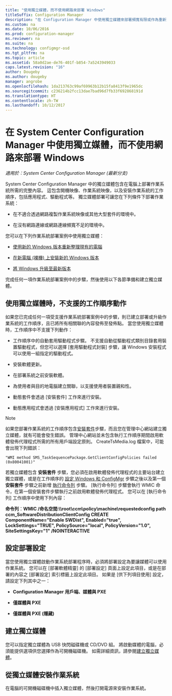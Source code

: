 ```yaml
---
title: "使用獨立媒體，而不使用網路來部署 Windows"
titleSuffix: Configuration Manager
description: "在 Configuration Manager 中使用獨立媒體來部署頻寬有限或作為重新整理、安裝或升級電腦之選項的作業系統。"
ms.custom: na
ms.date: 10/06/2016
ms.prod: configuration-manager
ms.reviewer: na
ms.suite: na
ms.technology: configmgr-osd
ms.tgt_pltfrm: na
ms.topic: article
ms.assetid: 58a0d2ae-de76-401f-b854-7a5243949033
caps.latest.revision: "16"
author: Dougeby
ms.author: dougeby
manager: angrobe
ms.openlocfilehash: 1da213763c99af69963b12b15fa8413f9e1965dc
ms.sourcegitcommit: c236214b2fcc13dae7bad96d7fb33f692868191d
ms.translationtype: HT
ms.contentlocale: zh-TW
ms.lasthandoff: 10/12/2017
---
```

# <a name="use-stand-alone-media-to-deploy-windows-without-using-the-network-in-system-center-configuration-manager"></a>在 System Center Configuration Manager 中使用獨立媒體，而不使用網路來部署 Windows

*適用於：System Center Configuration Manager (最新分支)*

System Center Configuration Manager 中的獨立媒體包含在電腦上部署作業系統所需的完整內容。 這包含開機映像、作業系統映像，以及安裝作業系統的工作順序，包括應用程式、驅動程式等。 獨立媒體部署可讓您在下列條件下部署作業系統：  

-   在不適合透過網路複製作業系統映像或其他大型套件的環境中。  

-   在沒有網路連線或網路連線頻寬不足的環境中。  

您可以在下列作業系統部署案例中使用獨立媒體：  

-   [使用新的 Windows 版本重新整理現有的電腦](refresh-an-existing-computer-with-a-new-version-of-windows.md)  

-   [在新電腦 (裸機) 上安裝新的 Windows 版本](install-new-windows-version-new-computer-bare-metal.md)  

-   [將 Windows 升級至最新版本](upgrade-windows-to-the-latest-version.md)  

 完成任何一項作業系統部署案例中的步驟，然後使用以下各節準備和建立獨立媒體。  

## <a name="task-sequence-actions-not-supported-when-using-stand-alone-media"></a>使用獨立媒體時，不支援的工作順序動作  
 如果您已完成任何一項受支援作業系統部署案例中的步驟，則已建立部署或升級作業系統的工作順序，且已將所有相關聯的內容發佈至發佈點。 當您使用獨立媒體時，工作順序中不支援下列動作：  

-   工作順序中的自動套用驅動程式步驟。 不支援自動從驅動程式類別目錄套用裝置驅動程式，但您可以選擇 [套用驅動程式封裝] 步驟，讓 Windows 安裝程式可以使用一組指定的驅動程式。  

-   安裝軟體更新。  

-   在部署系統之前安裝軟體。  

-   為使用者與目的地電腦建立關聯，以支援使用者裝置親和性。  

-   動態套件會透過 [安裝套件] 工作來進行安裝。  

-   動態應用程式會透過 [安裝應用程式] 工作來進行安裝。  

> [!NOTE]  
>  如果您部署作業系統的工作順序包含[安裝套件](../understand/task-sequence-steps.md#BKMK_InstallPackage)步驟，而且您在管理中心網站建立獨立媒體，就有可能會發生錯誤。 管理中心網站並未包含執行工作順序期間啟用軟體發佈代理程式所需的所有用戶端設定原則。 CreateTsMedia.log 檔案中，可能會出現下列錯誤：  
>   
>  `"WMI method SMS_TaskSequencePackage.GetClientConfigPolicies failed (0x80041001)"`
>   
>  若獨立媒體包含 **安裝套件** 步驟，您必須在啟用軟體發佈代理程式的主要站台建立獨立媒體，或是在工作順序的 [設定 Windows 和 ConfigMgr](../understand/task-sequence-steps.md#BKMK_SetupWindowsandConfigMgr) 步驟之後以及第一個 **安裝套件** 步驟之前新增 [執行命令列](../understand/task-sequence-steps.md#BKMK_RunCommandLine) 步驟。 [執行命令列]  步驟會執行 WMIC 命令，在第一個安裝套件步驟執行之前啟用軟體發佈代理程式。 您可以在 [執行命令列]  工作順序中使用下列內容：  
>   
>  **命令列**：**WMIC /命名空間:\\\root\ccm\policy\machine\requestedconfig path ccm_SoftwareDistributionClientConfig CREATE ComponentName="Enable SWDist", Enabled="true", LockSettings="TRUE", PolicySource="local", PolicyVersion="1.0", SiteSettingsKey="1" /NOINTERACTIVE**  

## <a name="configure-deployment-settings"></a>設定部署設定  
 當您使用獨立媒體啟動作業系統部署程序時，必須將部署設定為要讓媒體可以使用作業系統。 您可以在 [部署軟體精靈] 的 [部署設定]  頁面上設定此項目，或是在部署的內容之 [部署設定]  索引標籤上設定此項目。  如果是 [供下列項目使用]  設定，請設定下列其中之一：  

-   **Configuration Manager 用戶端、媒體與 PXE**  

-   **僅媒體與 PXE**  

-   **僅媒體與 PXE (隱藏)**  

## <a name="create-the-stand-alone-media"></a>建立獨立媒體  
 您可以指定獨立媒體為 USB 快閃磁碟機或 CD/DVD 組。 將啟動媒體的電腦，必須能提供選項供您選擇作為可開機磁碟機。 如需詳細資訊，請參閱[建立獨立媒體](create-stand-alone-media.md)。  

## <a name="install-the-operating-system-from-stand-alone-media"></a>從獨立媒體安裝作業系統  
 在電腦的可開機磁碟機中插入獨立媒體，然後打開電源來安裝作業系統。  
